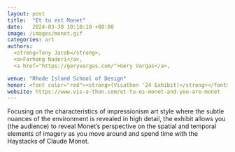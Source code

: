 ```yaml
---
layout: post
title:  "Et tu est Monet"
date:   2024-03-30 10:10:10 +00:00
image: /images/monet.gif
categories: art
authors: 
  <strong>Tony Jacob</strong>,
  <a>Farhang Naderi</a>,
  <a href="https://geryvargas.com/">Gery Vargas</a>,

venue: "Rhode Island School of Design"
honer: <font color="red"><strong>(Visathon '24 Exhibit)</strong></font> 
website: https://www.vis-a-thon.com/et-tu-es-monet-and-you-are-monet
---
```

Focusing on the characteristics of impressionism art style where the subtle nuances of the environment is 
revealed in high detail, the exhibit allows you (the audience) to reveal Monet’s 
perspective on the spatial and temporal elements of imagery as you move around 
and spend time with the Haystacks of Claude Monet.